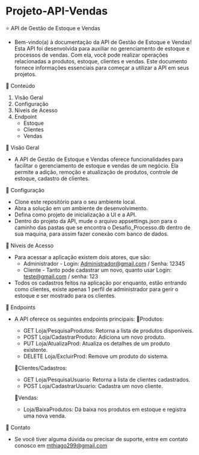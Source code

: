 # Projeto-API-Vendas

⭐ API de Gestão de Estoque e Vendas
- Bem-vindo(a) à documentação da API de Gestão de Estoque e Vendas! Esta API foi desenvolvida para auxiliar no gerenciamento de estoque e processos de vendas. Com ela, você pode realizar operações relacionadas a produtos, estoque, clientes e vendas. Este documento fornece informações essenciais para começar a utilizar a API em seus projetos.

🔷 Conteúdo
1. Visão Geral
2. Configuração
3. Níveis de Acesso
4. Endpoint
   - Estoque
   - Clientes
   - Vendas
   
🔷 Visão Geral
- A API de Gestão de Estoque e Vendas oferece funcionalidades para facilitar o gerenciamento de estoque e vendas de um negócio. Ela permite a adição, remoção e atualização de produtos, controle de estoque, cadastro de clientes.

🔷 Configuração
- Clone este repositório para o seu ambiente local.
- Abra a solução em um ambiente de desenvolvimento.
- Defina como projeto de inicialização a UI e a API.
- Dentro do projeto da API, mude o arquivo appsettings.json para o caminho das pastas que se encontra o Desafio_Processo.db dentro de sua maquina, para assim fazer conexão com banco de dados.

🔷 Níveis de Acesso
- Para acessar a aplicação existem dois atores, que são:
   + Administrador - Login: Administrador@gmail.com / Senha: 12345
   + Cliente - Tanto pode cadastrar um novo, quanto usar Login: teste@gmail.com / senha: 123
- Todos os cadastros feitos na aplicação por enquanto, estão entrando como clientes, existe apenas 1 perfil de administrador para gerir o estoque e ser mostrado para os clientes.

🔷 Endpoints
- A API oferece os seguintes endpoints principais:
  🔘Produtos:
  + GET Loja/PesquisaProdutos: Retorna a lista de produtos disponíveis.
  + POST Loja/CadastrarProduto: Adiciona um novo produto.
  + PUT Loja/AtualizaProd: Atualiza os detalhes de um produto existente.
  + DELETE Loja/ExcluirProd: Remove um produto do sistema.
  
  🔘Clientes/Cadastros:
  + GET Loja/PesquisaUsuario: Retorna a lista de clientes cadastrados.
  + POST Loja/CadastrarUsuario: Cadastra um novo cliente.
  
  🔘Vendas:
  + Loja/BaixaProdutos: Dá baixa nos produtos em estoque e registra uma nova venda.

🔷 Contato
- Se você tiver alguma dúvida ou precisar de suporte, entre em contato conosco em mthiago299@gmail.com
